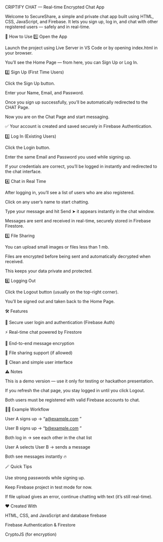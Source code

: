 CRIPTIFY CHAT — Real-time Encrypted Chat App

Welcome to SecureShare, a simple and private chat app built using HTML, CSS, JavaScript, and Firebase.
It lets you sign up, log in, and chat with other registered users — safely and in real-time.

🚀 How to Use
1️⃣ Open the App

Launch the project using Live Server in VS Code or by opening index.html in your browser.

You’ll see the Home Page — from here, you can Sign Up or Log In.

2️⃣ Sign Up (First Time Users)

Click the Sign Up button.

Enter your Name, Email, and Password.

Once you sign up successfully, you’ll be automatically redirected to the CHAT Page.

Now you are on  the Chat Page and start messaging.

✅ Your account is created and saved securely in Firebase Authentication.

3️⃣ Log In (Existing Users)

Click the Login button.

Enter the same Email and Password you used while signing up.

If your credentials are correct, you’ll be logged in instantly and redirected to the chat interface.

4️⃣ Chat in Real Time

After logging in, you’ll see a list of users who are also registered.

Click on any user’s name to start chatting.

Type your message and hit Send ➤ it appears instantly in the chat window.

Messages are sent and received in real-time, securely stored in Firebase Firestore.

5️⃣ File Sharing 

You can upload small images or files less than 1 mb.

Files are encrypted before being sent and automatically decrypted when received.

This keeps your data private and protected.

6️⃣ Logging Out

Click the Logout button (usually on the top-right corner).

You’ll be signed out and taken back to the Home Page.

🛠️ Features

🔐 Secure user login and authentication (Firebase Auth)

⚡ Real-time chat powered by Firestore

🧩 End-to-end message encryption

📁 File sharing support (if allowed)

🎨 Clean and simple user interface

⚠️ Notes

This is a demo version — use it only for testing or hackathon presentation.

If you refresh the chat page, you stay logged in until you click Logout.

Both users must be registered with valid Firebase accounts to chat.

👨‍💻 Example Workflow

User A signs up → “a@example.com
”

User B signs up → “b@example.com
”

Both log in → see each other in the chat list

User A selects User B → sends a message

Both see messages instantly 🔥

🪄 Quick Tips

Use strong passwords while signing up.

Keep Firebase project in test mode for now.

If file upload gives an error, continue chatting with text (it’s still real-time).

❤️ Created With

HTML, CSS, and JavaScript and database firebase

Firebase Authentication & Firestore

CryptoJS (for encryption)
